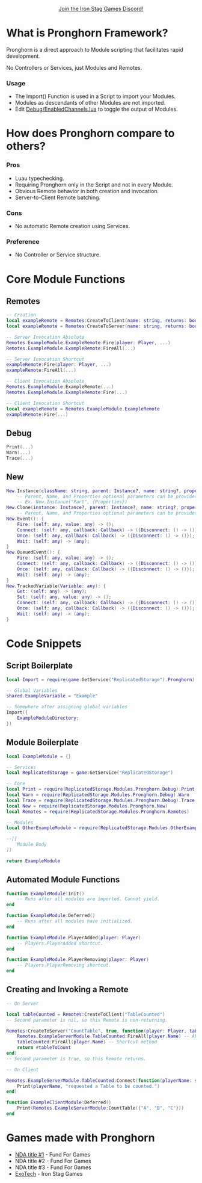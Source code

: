 <p align="center"><a href="https://discord.gg/n33vdDr">Join the Iron Stag Games Discord!</a></p>

# What is Pronghorn Framework?

Pronghorn is a direct approach to Module scripting that facilitates rapid development.

No Controllers or Services, just Modules and Remotes.

### Usage
- The Import() Function is used in a Script to import your Modules.
- Modules as descendants of other Modules are not imported.
- Edit [Debug/EnabledChannels.lua](Pronghorn/Debug/EnabledChannels.lua) to toggle the output of Modules.

# How does Pronghorn compare to others?

### Pros
- Luau typechecking.
- Requiring Pronghorn only in the Script and not in every Module.
- Obvious Remote behavior in both creation and invocation.
- Server-to-Client Remote batching.

### Cons
- No automatic Remote creation using Services.

### Preference
- No Controller or Service structure.

# Core Module Functions

## Remotes
```lua
-- Creation
local exampleRemote = Remotes:CreateToClient(name: string, returns: boolean?): any
local exampleRemote = Remotes:CreateToServer(name: string, returns: boolean?, func: (any) -> (any)): any

-- Server Invocation Absolute
Remotes.ExampleModule.ExampleRemote:Fire(player: Player, ...)
Remotes.ExampleModule.ExampleRemote:FireAll(...)

-- Server Invocation Shortcut
exampleRemote:Fire(player: Player, ...)
exampleRemote:FireAll(...)

-- Client Invocation Absolute
Remotes.ExampleModule:ExampleRemote(...)
Remotes.ExampleModule.ExampleRemote:Fire(...)

-- Client Invocation Shortcut
local exampleRemote = Remotes.ExampleModule.ExampleRemote
exampleRemote:Fire(...)
```

## Debug
```lua
Print(...)
Warn(...)
Trace(...)
```

## New
```lua
New.Instance(className: string, parent: Instance?, name: string?, properties: {[string]: any}?): Instance
	-- Parent, Name, and Properties optional parameters can be provided in any combination and order.
	-- Ex. New.Instance("Part", {Properties})
New.Clone(instance: Instance?, parent: Instance?, name: string?, properties: {[string]: any}?): Instance
	-- Parent, Name, and Properties optional parameters can be provided in any combination and order.
New.Event(): {
	Fire: (self: any, value: any) -> ();
	Connect: (self: any, callback: Callback) -> ({Disconnect: () -> ()});
	Once: (self: any, callback: Callback) -> ({Disconnect: () -> ()});
	Wait: (self: any) -> (any);
}
New.QueuedEvent(): {
	Fire: (self: any, value: any) -> ();
	Connect: (self: any, callback: Callback) -> ({Disconnect: () -> ()});
	Once: (self: any, callback: Callback) -> ({Disconnect: () -> ()});
	Wait: (self: any) -> (any);
}
New.TrackedVariable(Variable: any): {
	Get: (self: any) -> (any);
	Set: (self: any, value: any) -> ();
	Connect: (self: any, callback: Callback) -> ({Disconnect: () -> ()});
	Once: (self: any, callback: Callback) -> ({Disconnect: () -> ()});
	Wait: (self: any) -> (any);
}
```

# Code Snippets

## Script Boilerplate
```lua
local Import = require(game:GetService("ReplicatedStorage").Pronghorn)

-- Global Variables
shared.ExampleVariable = "Example"

-- Somewhere after assigning global variables
Import({
	ExampleModuleDirectory;
})
```

## Module Boilerplate
```lua
local ExampleModule = {}

-- Services
local ReplicatedStorage = game:GetService("ReplicatedStorage")

-- Core
local Print = require(ReplicatedStorage.Modules.Pronghorn.Debug).Print
local Warn = require(ReplicatedStorage.Modules.Pronghorn.Debug).Warn
local Trace = require(ReplicatedStorage.Modules.Pronghorn.Debug).Trace
local New = require(ReplicatedStorage.Modules.Pronghorn.New)
local Remotes = require(ReplicatedStorage.Modules.Pronghorn.Remotes)

-- Modules
local OtherExampleModule = require(ReplicatedStorage.Modules.OtherExampleModule)

--[[
	Module Body
]]

return ExampleModule
```

## Automated Module Functions
```lua
function ExampleModule:Init()
	-- Runs after all modules are imported. Cannot yield.
end

function ExampleModule:Deferred()
	-- Runs after all modules have initialized.
end

function ExampleModule.PlayerAdded(player: Player)
	-- Players.PlayerAdded shortcut.
end

function ExampleModule.PlayerRemoving(player: Player)
	-- Players.PlayerRemoving shortcut.
end
```

## Creating and Invoking a Remote
```lua
-- On Server

local tableCounted = Remotes:CreateToClient("TableCounted")
-- Second parameter is nil, so this Remote is non-returning.

Remotes:CreateToServer("CountTable", true, function(player: Player, tableToCount: {any})
	Remotes.ExampleServerModule.TableCounted:FireAll(player.Name) -- Absolute method
	tableCounted:FireAll(player.Name) -- Shortcut method
	return #tableToCount
end)
-- Second parameter is true, so this Remote returns.
```
```lua
-- On Client

Remotes.ExampleServerModule.TableCounted:Connect(function(playerName: string)
	Print(playerName, "requested a Table to be counted.")
end)

function ExampleClientModule:Deferred()
	Print(Remotes.ExampleServerModule:CountTable({"A", "B", "C"}))
end
```

# Games made with Pronghorn

- [NDA title #1](https://www.roblox.com/games/8875360163) - Fund For Games
- NDA title #2 - Fund For Games
- NDA title #3 - Fund For Games
- [ExoTech](https://www.roblox.com/games/7634484468) - Iron Stag Games
